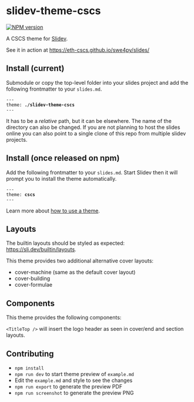 # slidev-theme-cscs

[![NPM version](https://img.shields.io/npm/v/slidev-theme-cscs?color=3AB9D4&label=)](https://www.npmjs.com/package/slidev-theme-cscs)

A CSCS theme for [Slidev](https://github.com/slidevjs/slidev).

<!--
  Learn more about how to write a theme:
  https://sli.dev/guide/write-theme.html
--->

<!-- Run `npm run dev` to check out the slides for more details of how to start writing a theme. -->

See it in action at https://eth-cscs.github.io/swe4py/slides/

## Install (current)

Submodule or copy the top-level folder into your slides project and add the following frontmatter to your `slides.md`.

<pre><code>---
theme: <b>./slidev-theme-cscs</b>
---</code></pre>

It has to be a *relative* path, but it can be elsewhere. The name of the directory can also be changed. If you are not planning to host the slides online you can also point to a single clone of this repo from multiple slidev projects.

## Install (once released on npm)

Add the following frontmatter to your `slides.md`. Start Slidev then it will prompt you to install the theme automatically.

<pre><code>---
theme: <b>cscs</b>
---</code></pre>

Learn more about [how to use a theme](https://sli.dev/guide/theme-addon#use-theme).

## Layouts

The builtin layouts should be styled as expected: https://sli.dev/builtin/layouts.

This theme provides two additional alternative cover layouts:

- cover-machine (same as the default cover layout)
- cover-building
- cover-formulae

## Components

This theme provides the following components:

```<TitleTop />``` will insert the logo header as seen in cover/end and section layouts.

## Contributing

- `npm install`
- `npm run dev` to start theme preview of `example.md`
- Edit the `example.md` and style to see the changes
- `npm run export` to generate the preview PDF
- `npm run screenshot` to generate the preview PNG
